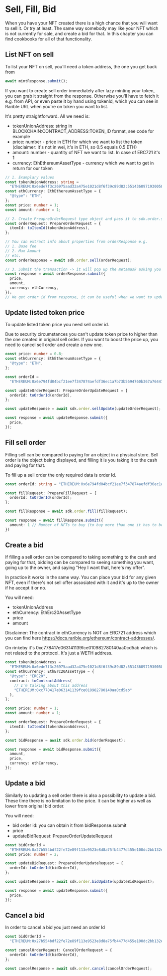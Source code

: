 # Sell, Fill, Bid

When you have your NFT created there is a high chance that you will want to sell it. Or try at least. The same way somebody may like your NFT which is not currently for sale, and create a bid for that. In this chapter you can find cookbooks for all of that functionality.

## List NFT on sell

To list your NFT on sell, you'll need a token address, the one you get back from

```typescript
await mintResponse.submit();
```

If you want to create sell order immediately after lazy minting your token, you can grab it straight from the response. Otherwise you'll have to fetch it e.g. from API, or even paste it by hand using tokenId, which you can see in Rarible URL when you're on token you want to list.

It's pretty straightforward. All we need is:

- tokenUnionAddress: string in BLOCKCHAIN:CONTRACT_ADDRESS:TOKEN_ID format, see code for example
- price: number - price in ETH for which we want to list the token (disclaimer: it's not in wei, it's in ETH, so 0.5 equals 0.5 ETH)
- amount: number - quantity of NFT we want to list. In case of ERC721 it's 1
- currency: EthEthereumAssetType - currency which we want to get in return for our token

```typescript
// 1. Examplary values
const tokenUnionAddress: string =
  "ETHEREUM:0x6ede7f3c26975aad32a475e1021d8f6f39c89d82:55143609719300586327244080327388661151936544170854464635146779205246455382052";
const ethCurrency: EthEthereumAssetType = {
  "@type": "ETH",
};
const price: number = 1;
const amount: number = 1;

// 2. Create PreapreOrderRequest type object and pass it to sdk.order.sell
const orderRequest: PrepareOrderRequest = {
  itemId: toItemId(tokenUnionAddress),
};

// You can extract info about properties from orderResponse e.g.
// 1. Base fee
// 2. Max Amount
// etc.
const orderResponse = await sdk.order.sell(orderRequest);

// 3. Submit the transaction -> it will pop up the metamask asking you to sign a transaction, signing is free so there should not be any price associated
const response = await orderResponse.submit({
  price,
  amount,
  currency: ethCurrency,
});
// We get order id from response, it can be useful when we want to update sell order
```

## Update listed token price

To update listed token price you need sell order id.

Due to security circumstances you can't update token price to higher than the one created in original sell order. If you want to boost the price up, you need to cancel sell order and create a new one.

```typescript
const price: number = 0.8;
const ethCurrency: EthEthereumAssetType = {
  "@type": "ETH",
};

const orderId =
  "ETHEREUM:0x6e794fd04bcf21ee7f347874aefdf36ec1a7b73b5694760b367a7644765a6368";

const updateOrderRequest: PrepareOrderUpdateRequest = {
  orderId: toOrderId(orderId),
};

const updateResponse = await sdk.order.sellUpdate(updateOrderRequest);

const response = await updateResponse.submit({
  price,
});
```

## Fill sell order

Filling sell can be compared to paying for an object in a physical store. Sell order is the object being displayed, and filling it is you taking it to the cash and paying for that.

To fill up a sell order the only required data is order Id.

```typescript
const orderId: string = "ETHEREUM:0x6e794fd04bcf21ee7f347874aefdf36ec1a7b73b5694760b367a7644765a6368";

const fillRequest: PrepareFillRequest = {
  orderId: toOrderId(orderId);
};

const fillResponse = await sdk.order.fill(fillRequest);

const response = await fillResponse.submit({
  amount: 1 // Number of NFTs to buy (to buy more than one it has to be ERC1155 token)
})

```

## Create a bid

If filling a sell order can be compared to taking something to the cash and paying for that, bidding can be compared to seeing something you want, going up to the owner, and saying "Hey I want that, here's my offer".

In practice it works in the same way. You can place your bid for any given NFT, even if there's not sell offer assosiated with it and it's up to the owner if he accept it or no.

You will need:

- tokenUnionAddress
- ethCurrency: EthErc20AssetType
- price
- amount

Disclaimer: The contract in ethCurrency is NOT an ERC721 address which you can find here https://docs.rarible.org/ethereum/contract-addresses/.

On rinkeby it's 0xc778417e063141139fce010982780140aa0cd5ab which is not related to the protocol. It's just a WETH address.

```typescript
const tokenUnionAddress =
  "ETHEREUM:0x6ede7f3c26975aad32a475e1021d8f6f39c89d82:55143609719300586327244080327388661151936544170854464635146779205246455382052";
const ethCurrency: EthErc20AssetType = {
  "@type": "ERC20",
  contract: toContractAddress(
    // I'm talking about this address
    "ETHEREUM:0xc778417e063141139fce010982780140aa0cd5ab"
  ),
};

const price: number = 1;
const amount: number = 1;

const orderRequest: PrepareOrderRequest = {
  itemId: toItemId(tokenUnionAddress),
};

const bidResponse = await sdk.order.bid(orderRequest);

const response = await bidResponse.submit({
  amount,
  price,
  currency: ethCurrency,
});
```

## Update a bid

Similarly to updating a sell order there is also a possibility to update a bid. These time there is no limitation to the price. It can be higher as well as lower from original bid order.

You will need:

- bid order id: you can obtain it from bidResponse.submit
- price
- updateBidRequest: PrepareOrderUpdateRequest

```typescript
const bidOrderId =
  "ETHEREUM:0x27b554bdf22fe72e89f113e9523e8d8a75fb4477d455e100dc2bb132e7f51682";
const price: number = 2;

const updateBidRequest: PrepareOrderUpdateRequest = {
  orderId: toOrderId(bidOrderId),
};

const updateResponse = await sdk.order.bidUpdate(updateBidRequest);

const response = await updateResponse.submit({
  price,
});
```

## Cancel a bid

In order to cancel a bid you just need an order Id

```typescript
const bidOrderId =
  "ETHEREUM:0x27b554bdf22fe72e89f113e9523e8d8a75fb4477d455e100dc2bb132e7f51682";

const cancelOrderRequest: CancelOrderRequest = {
  orderId: toOrderId(bidOrderId),
};

const cancelResponse = await sdk.order.cancel(cancelOrderRequest);
```
